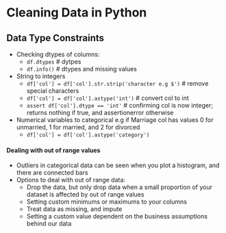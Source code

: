 # Cleaning Data in Python

## Data Type Constraints
* Checking dtypes of columns:
    * `df.dtypes` # dytpes
    * `df.info()` # dtypes and missing values
* String to integers
    * `df['col'] = df['col'].str.strip('character e.g $')` # remove special characters
    * `df['col'] = df['col'].astype('int')` # convert col to int
    * `assert df['col'].dtype == 'int'`  # confirming col is now integer; returns nothing if true, and assertionerror otherwise
* Numerical variables to categorical e.g if Marriage col has values 0 for unmarried, 1 for married, and 2 for divorced
     * `df['col'] = df['col'].astype('category')`

#### Dealing with out of range values
* Outliers in categorical data can be seen when you plot a histogram, and there are connected bars
* Options to deal with out of range data:
   * Drop the data, but only drop data when a small proportion of your dataset is affected by out of range values
   * Setting custom minimums or maximums to your columns
   * Treat data as missing, and impute
   * Setting a custom value dependent on the business assumptions behind our data
